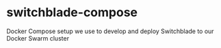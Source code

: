 # switchblade-compose

Docker Compose setup we use to develop and deploy Switchblade to our Docker Swarm cluster
